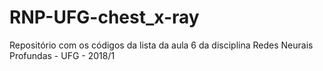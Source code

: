 # RNP-UFG-chest_x-ray
Repositório com os códigos da lista da aula 6 da disciplina Redes Neurais Profundas - UFG - 2018/1
